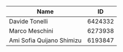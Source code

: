 |Name|ID|
|---|---|
|Davide Tonelli|6424332|
|Marco Meschini|6273938|
|Ami Sofia Quijano Shimizu|6193847|
